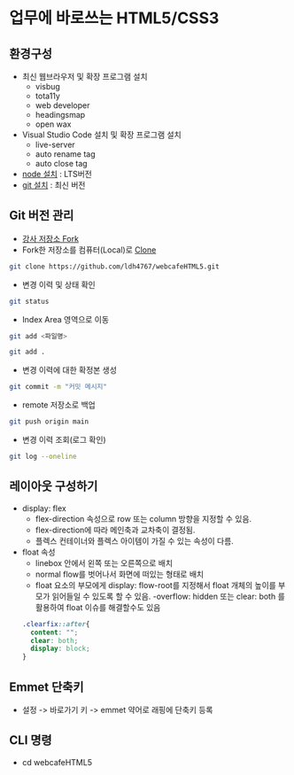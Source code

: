 # 업무에 바로쓰는 HTML5/CSS3

## 환경구성
- 최신 웹브라우저 및 확장 프로그램 설치
  - visbug
  - tota11y
  - web developer
  - headingsmap
  - open wax
- Visual Studio Code  설치 및 확장 프로그램 설치
  - live-server
  - auto rename tag
  - auto close tag
- [node 설치](https://nodejs.org/ko/)
: LTS버전
- [git 설치](https://git-scm.com/)
: 최신 버전

## Git 버전 관리
- [강사 저장소 Fork](https://github.com/seulbinim/webcafeHTML5)
- Fork한 저장소를 컴퓨터(Local)로 [Clone](https://github.com/ldh4767/webcafeHTML5.git)  
```bash
git clone https://github.com/ldh4767/webcafeHTML5.git
```  

- 변경 이력 및 상태 확인
```bash
git status
```  

- Index Area 영역으로 이동
```bash
git add <파일명>
```  
```bash
git add .
``` 
- 변경 이력에 대한 확정본 생성
```bash
git commit -m "커밋 메시지"
```  
- remote 저장소로 백업
```bash
git push origin main
``` 

- 변경 이력 조회(로그 확인)
```bash
git log --oneline
``` 

## 레이아웃 구성하기
- display: flex
  - flex-direction 속성으로 row 또는 column 방향을 지정할 수 있음.
  - flex-direction에 따라 메인축과 교차축이 결정됨.
  - 플렉스 컨테이너와 플렉스 아이템이 가질 수 있는 속성이 다름.
- float 속성
  - linebox 안에서 왼쪽 또는 오른쪽으로 배치
  - normal flow를 벗어나서 화면에 떠있는 형태로 배치
  - float 요소의 부모에게 display: flow-root를 지정해서 float 개체의 높이를 부모가 읽어들일 수 있도록 할 수 있음.
  -overflow: hidden 또는 clear: both 를 활용하여 float 이슈를 해결할수도 있음
  ```css
  .clearfix::after{
    content: "";
    clear: both;
    display: block;
  }
  ```  

## Emmet 단축키
- 설정 -> 바로가기 키 -> emmet 약어로 래핑에 단축키 등록

## CLI 명령
- cd webcafeHTML5